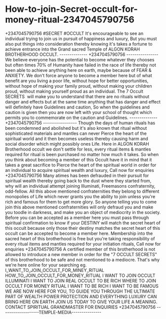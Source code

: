 # How-to-join-Secret-occult-for-money-ritual-2347045790756
+2347045790756 #SECRET #OCCULT It's encourageable to see an individual trying to join us in pursuit of happiness and luxury, But you must also put things into consideration thereby knowing it's takes a fortune to achieve entrance into the Grand sacred Temple of ALGON KORAH BROTHERHOOD OCCULT. -------------- +2347045790756 ---------------- We believe everyone has the potential to become whatever they chooses but often times 70% of Humanity have failed in the race of life thereby not been able to achieve anything here on earth, maybe because of FEAR &amp; ANXIETY. We don't force anyone to become a member here but of what benefit are you living a poor life, without hope for better opportunities, without hope of making your family proud, without making your children proud, without making yourself proud as an individual. The 7 Occult SECRETS  will make you to understand that there are no rituals without danger and effects but at the same time anything that has danger and effect will definitely have Guidelines and caution, So when the guidelines and caution is given then you are now left with your school of thought which permits you to commemorate on the caution and Guidelines. -------------- +2347045790756 ----------------- Though the days of human rituals has been condemned and abolished but it's also known that ritual without sophisticated materials and mantles can never Pierce the heart of the spiritual world and it then becomes useless thereby causing harm and social disorder which might possibly ones Life. Here in ALGON KORAH Brotherhood occult we don't settle for less, every ritual items &amp; mantles required for ritual is been purchased no matter how much it takes. So when you think about becoming a member of this Occult have it in mind that it takes a great sacrifice to Pierce the heart of the spiritual world in order for an individual to acquire spiritual wealth and luxury, Call now for enquiries +2347045790756 Many atimes has been defrauded in their pursuit for spiritual wealth thereby going back to the dust where they started from, why will an individual attempt joining Illuminati, Freemasons confraternity, odd-fellow. All this above mentioned confraternities they belong to different monopolies of Life which never grants you the ability to join unless you're rich and famous for them to get more glory. So anyone telling you to come join this above mentioned confraternities will only defraud you and make you toodle in darkness, and make you an object of mediocrity in the society. Before you can be accepted as a member here you must pass through spiritual confirmation to know if your DESTINY will match the secret heart of this occult because only those their destiny matches the secret heart of this occult can be accepted to become a member here. Membership into the sacred heart of this brotherhood is free but you're taking responsibility of every ritual items and mantles required for your initiation rituals, Call now for enquiries +2347045790756 A certified member of this brotherhood is not allowed to introduce a new member in order for the "7 OCCULT SECRETS" of this brotherhood to be safe and not mentioned to a mediocre. That's why we're here online for your searching eg.  I_WANT_TO_JOIN_OCCULT_FOR_MINEY_RITUAL  HOW_TO_JOIN_OCCULT_FOR_MONEY_RITUAL  I WANT TO JOIN OCCULT ILLUMINATI I WANT TO JOIN REAL OCCULT TO BE RICH WHERE TO JOIN OCCULT FOR MONEY RITUAL I WANT TO BE RICH I WANT TO BE FAMOUS  WE ARE NOW HERE FOR YOU, TO GUIDE YOU THROUGH THE ULTIMATE PART OF WEALTH POWER PROTECTION AND EVERYTHING LUXURY CAN BRING HERE ON EARTH JOIN US TODAY TO GIVE YOUR LIFE A MEANING.  CONTACT SPIRITUAL GRANDMASTER FOR ENQUIRIES +2347045790756  -------------------TEMPLE-MEDIA---------------   
